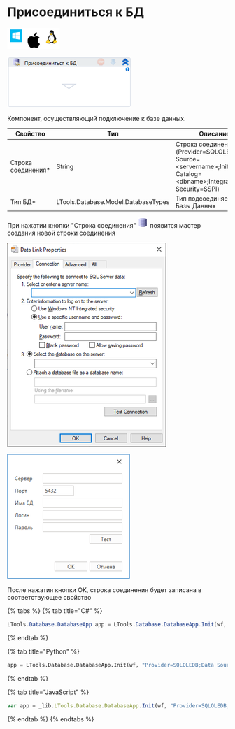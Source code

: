# Присоединиться к БД

![](<../../../.gitbook/assets/image (100) (1) (1) (1) (1) (1) (1) (10) (245).png>)

![](<../../../.gitbook/assets/image (330).png>)

Компонент, осуществляющий подключение к базе данных.

| Свойство            | Тип                                 | Описание                                                                                                                |
| ------------------- | ----------------------------------- | ----------------------------------------------------------------------------------------------------------------------- |
| Строка соединения\* | String                              | Строка соединения с БД (Provider=SQLOLEDB;Data Source=\<servername>;Initial Catalog=\<dbname>;Integrated Security=SSPI) |
| Тип БД\*            | LTools.Database.Model.DatabaseTypes | Тип подсоединяемой Базы Данных                                                                                          |

При нажатии кнопки "Строка соединения" <img src="../../../.gitbook/assets/connection_editor_button.png" alt="" data-size="line"> появится мастер создания новой строки соединения

![Для Ole DB](<../../../.gitbook/assets/image (301).png>)

![Для Postgre Sql](<../../../.gitbook/assets/image (383).png>)

После нажатия кнопки OK, строка соединения будет записана в соответствующее свойство

{% tabs %}
{% tab title="C#" %}
```csharp
LTools.Database.DatabaseApp app = LTools.Database.DatabaseApp.Init(wf, "Provider=SQLOLEDB;Data Source=<servername>;Initial Catalog=<dbname>;Integrated Security=SSPI");
```
{% endtab %}

{% tab title="Python" %}
```python
app = LTools.Database.DatabaseApp.Init(wf, "Provider=SQLOLEDB;Data Source=<servername>;Initial Catalog=<dbname>;Integrated Security=SSPI")
```
{% endtab %}

{% tab title="JavaScript" %}
```javascript
var app = _lib.LTools.Database.DatabaseApp.Init(wf, "Provider=SQLOLEDB;Data Source=<servername>;Initial Catalog=<dbname>;Integrated Security=SSPI");
```
{% endtab %}
{% endtabs %}
